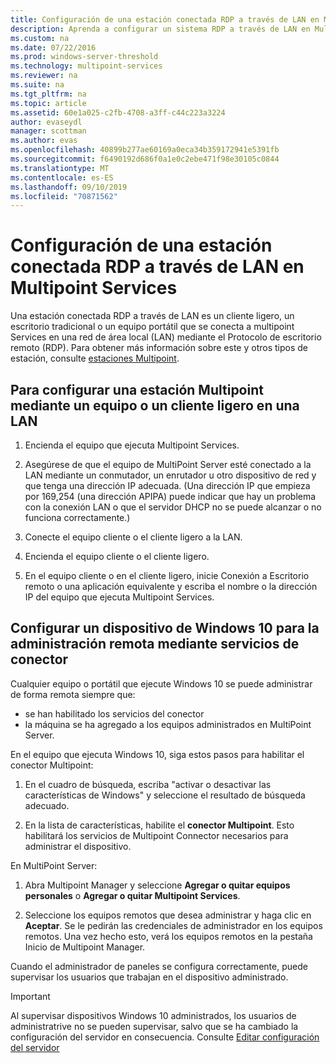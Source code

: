 ```yaml
---
title: Configuración de una estación conectada RDP a través de LAN en Multipoint Services
description: Aprenda a configurar un sistema RDP a través de LAN en Multipoint Services
ms.custom: na
ms.date: 07/22/2016
ms.prod: windows-server-threshold
ms.technology: multipoint-services
ms.reviewer: na
ms.suite: na
ms.tgt_pltfrm: na
ms.topic: article
ms.assetid: 60e1a025-c2fb-4708-a3ff-c44c223a3224
author: evaseydl
manager: scottman
ms.author: evas
ms.openlocfilehash: 40899b277ae60169a0eca34b359172941e5391fb
ms.sourcegitcommit: f6490192d686f0a1e0c2ebe471f98e30105c0844
ms.translationtype: MT
ms.contentlocale: es-ES
ms.lasthandoff: 09/10/2019
ms.locfileid: "70871562"
---
```

# <a name="set-up-an-rdp-over-lan-connected-station-in-multipoint-services"></a>Configuración de una estación conectada RDP a través de LAN en Multipoint Services
Una estación conectada RDP a través de LAN es un cliente ligero, un escritorio tradicional o un equipo portátil que se conecta a multipoint Services en una red de área local (LAN) mediante el Protocolo de escritorio remoto (RDP). Para obtener más información sobre este y otros tipos de estación, consulte [estaciones Multipoint](MultiPoint-services-Stations.md).  
  
## <a name="to-set-up-a-multipoint-station-using-a-computer-or-thin-client-on-a-lan"></a>Para configurar una estación Multipoint mediante un equipo o un cliente ligero en una LAN  
  
1.  Encienda el equipo que ejecuta Multipoint Services.  
  
2.  Asegúrese de que el equipo de MultiPoint Server esté conectado a la LAN mediante un conmutador, un enrutador u otro dispositivo de red y que tenga una dirección IP adecuada. (Una dirección IP que empieza por 169,254 (una dirección APIPA) puede indicar que hay un problema con la conexión LAN o que el servidor DHCP no se puede alcanzar o no funciona correctamente.)  
  
3.  Conecte el equipo cliente o el cliente ligero a la LAN.  
  
4.  Encienda el equipo cliente o el cliente ligero.  
  
5.  En el equipo cliente o en el cliente ligero, inicie Conexión a Escritorio remoto o una aplicación equivalente y escriba el nombre o la dirección IP del equipo que ejecuta Multipoint Services.

## <a name="set-up-a-windows-10-device-for-remote-management-by-using-connector-services"></a>Configurar un dispositivo de Windows 10 para la administración remota mediante servicios de conector
Cualquier equipo o portátil que ejecute Windows 10 se puede administrar de forma remota siempre que:
- se han habilitado los servicios del conector  
- la máquina se ha agregado a los equipos administrados en MultiPoint Server.  

En el equipo que ejecuta Windows 10, siga estos pasos para habilitar el conector Multipoint:

1. En el cuadro de búsqueda, escriba "activar o desactivar las características de Windows" y seleccione el resultado de búsqueda adecuado. 

2. En la lista de características, habilite el **conector Multipoint**. Esto habilitará los servicios de Multipoint Connector necesarios para administrar el dispositivo. 

En MultiPoint Server:
1. Abra Multipoint Manager y seleccione **Agregar o quitar equipos personales** o **Agregar o quitar Multipoint Services**.

2. Seleccione los equipos remotos que desea administrar y haga clic en **Aceptar**.  Se le pedirán las credenciales de administrador en los equipos remotos.  Una vez hecho esto, verá los equipos remotos en la pestaña Inicio de Multipoint Manager.

Cuando el administrador de paneles se configura correctamente, puede supervisar los usuarios que trabajan en el dispositivo administrado.

> [!IMPORTANT]  
> Al supervisar dispositivos Windows 10 administrados, los usuarios de administratrive no se pueden supervisar, salvo que se ha cambiado la configuración del servidor en consecuencia. Consulte [Editar configuración del servidor](Edit-Server-Settings.md)